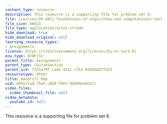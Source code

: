 ```yaml
---
content_type: resource
description: This resource is a supporting file for problem set 6.
file: /courses/20-482j-foundations-of-algorithms-and-computational-techniques-in-systems-biology-spring-2006/e85e21ad75e5c6b0f6bf04d99ea02a7c_mandrill.bmp
file_size: 66614
file_type: application/octet-stream
hide_download: true
hide_download_original: null
learning_resource_types:
- Assignments
license: https://creativecommons.org/licenses/by-nc-sa/4.0/
ocw_type: OCWFile
parent_title: Assignments
parent_type: CourseSection
parent_uid: 7251a79f-cadc-d22c-c7b1-b56858d7fa53
resourcetype: Other
title: mandrill.bmp
uid: e85e21ad-75e5-c6b0-f6bf-04d99ea02a7c
video_files:
  video_thumbnail_file: null
video_metadata:
  youtube_id: null
---
```

This resource is a supporting file for problem set 6.